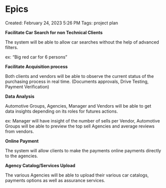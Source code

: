 # Epics

Created: February 24, 2023 5:26 PM
Tags: project plan

**Facilitate Car Search for non Technical Clients** 

The system will be able to allow car searches without the help of advanced filters.  

ex: “Big red car for 6 persons”

**Facilitate Acquisition process**

Both clients and vendors will be able to observe the current status of the purchasing process in real time. (Documents approvals, Drive Testing, Payment Verification)

**Data Analysis**

Automotive Groups, Agencies, Manager and Vendors will be able to get data insights depending on its roles for futures actions.

ex: Manager will have insight of the number of sells per Vendor, Automotive Groups will be able to preview the top sell Agencies and average reviews from vendors.

**Online Payment**

The system will allow clients to make the payments online payments directly to the agencies.

**Agency Catalog/Services Upload**

The various Agencies will be able to upload their various car catalogs, payments options as well as assurance services.